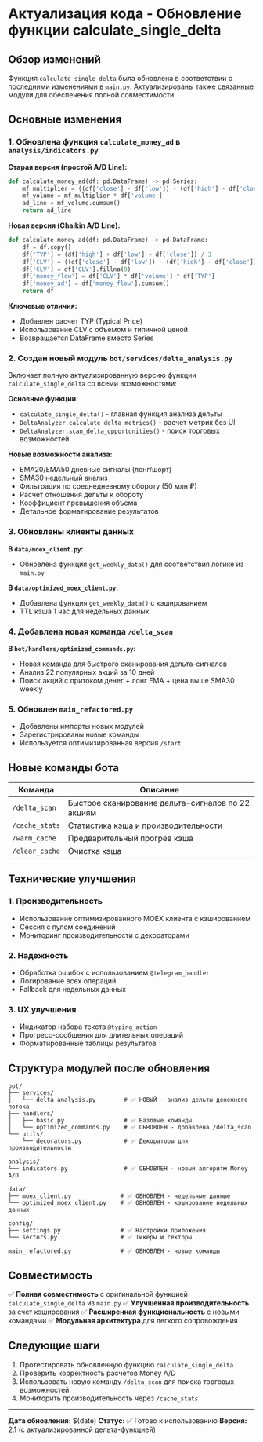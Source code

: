 # Актуализация кода - Обновление функции calculate_single_delta

## Обзор изменений

Функция `calculate_single_delta` была обновлена в соответствии с последними изменениями в `main.py`. Актуализированы также связанные модули для обеспечения полной совместимости.

## Основные изменения

### 1. Обновлена функция `calculate_money_ad` в `analysis/indicators.py`

**Старая версия (простой A/D Line):**
```python
def calculate_money_ad(df: pd.DataFrame) -> pd.Series:
    mf_multiplier = ((df['close'] - df['low']) - (df['high'] - df['close'])) / (df['high'] - df['low'])
    mf_volume = mf_multiplier * df['volume']
    ad_line = mf_volume.cumsum()
    return ad_line
```

**Новая версия (Chaikin A/D Line):**
```python
def calculate_money_ad(df: pd.DataFrame) -> pd.DataFrame:
    df = df.copy()
    df['TYP'] = (df['high'] + df['low'] + df['close']) / 3
    df['CLV'] = ((df['close'] - df['low']) - (df['high'] - df['close'])) / (df['high'] - df['low'])
    df['CLV'] = df['CLV'].fillna(0)
    df['money_flow'] = df['CLV'] * df['volume'] * df['TYP']
    df['money_ad'] = df['money_flow'].cumsum()
    return df
```

**Ключевые отличия:**
- Добавлен расчет TYP (Typical Price)
- Использование CLV с объемом и типичной ценой
- Возвращается DataFrame вместо Series

### 2. Создан новый модуль `bot/services/delta_analysis.py`

Включает полную актуализированную версию функции `calculate_single_delta` со всеми возможностями:

**Основные функции:**
- `calculate_single_delta()` - главная функция анализа дельты
- `DeltaAnalyzer.calculate_delta_metrics()` - расчет метрик без UI
- `DeltaAnalyzer.scan_delta_opportunities()` - поиск торговых возможностей

**Новые возможности анализа:**
- EMA20/EMA50 дневные сигналы (лонг/шорт)
- SMA30 недельный анализ
- Фильтрация по среднедневному обороту (50 млн ₽)
- Расчет отношения дельты к обороту
- Коэффициент превышения объема
- Детальное форматирование результатов

### 3. Обновлены клиенты данных

**В `data/moex_client.py`:**
- Обновлена функция `get_weekly_data()` для соответствия логике из `main.py`

**В `data/optimized_moex_client.py`:**
- Добавлена функция `get_weekly_data()` с кэшированием
- TTL кэша 1 час для недельных данных

### 4. Добавлена новая команда `/delta_scan`

**В `bot/handlers/optimized_commands.py`:**
- Новая команда для быстрого сканирования дельта-сигналов
- Анализ 22 популярных акций за 10 дней
- Поиск акций с притоком денег + лонг EMA + цена выше SMA30 weekly

### 5. Обновлен `main_refactored.py`

- Добавлены импорты новых модулей
- Зарегистрированы новые команды
- Используется оптимизированная версия `/start`

## Новые команды бота

| Команда | Описание |
|---------|----------|
| `/delta_scan` | Быстрое сканирование дельта-сигналов по 22 акциям |
| `/cache_stats` | Статистика кэша и производительности |
| `/warm_cache` | Предварительный прогрев кэша |
| `/clear_cache` | Очистка кэша |

## Технические улучшения

### 1. Производительность
- Использование оптимизированного MOEX клиента с кэшированием
- Сессия с пулом соединений
- Мониторинг производительности с декораторами

### 2. Надежность
- Обработка ошибок с использованием `@telegram_handler`
- Логирование всех операций
- Fallback для недельных данных

### 3. UX улучшения
- Индикатор набора текста `@typing_action`
- Прогресс-сообщения для длительных операций
- Форматированные таблицы результатов

## Структура модулей после обновления

```
bot/
├── services/
│   └── delta_analysis.py        # ✅ НОВЫЙ - анализ дельты денежного потока
├── handlers/
│   ├── basic.py                 # ✅ Базовые команды
│   └── optimized_commands.py    # ✅ ОБНОВЛЕН - добавлена /delta_scan
└── utils/
    └── decorators.py            # ✅ Декораторы для производительности

analysis/
└── indicators.py                # ✅ ОБНОВЛЕН - новый алгоритм Money A/D

data/
├── moex_client.py              # ✅ ОБНОВЛЕН - недельные данные
└── optimized_moex_client.py    # ✅ ОБНОВЛЕН - кэширование недельных данных

config/
├── settings.py                 # ✅ Настройки приложения
└── sectors.py                  # ✅ Тикеры и секторы

main_refactored.py              # ✅ ОБНОВЛЕН - новые команды
```

## Совместимость

✅ **Полная совместимость** с оригинальной функцией `calculate_single_delta` из `main.py`
✅ **Улучшенная производительность** за счет кэширования
✅ **Расширенная функциональность** с новыми командами
✅ **Модульная архитектура** для легкого сопровождения

## Следующие шаги

1. Протестировать обновленную функцию `calculate_single_delta`
2. Проверить корректность расчетов Money A/D
3. Использовать новую команду `/delta_scan` для поиска торговых возможностей
4. Мониторить производительность через `/cache_stats`

---

**Дата обновления:** $(date)
**Статус:** ✅ Готово к использованию
**Версия:** 2.1 (с актуализированной дельта-функцией)